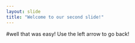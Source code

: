 ```yaml
---
layout: slide
title: "Welcome to our second slide!"
---
```

#well that was easy!
Use the left arrow to go back!
